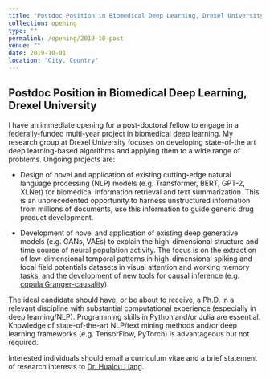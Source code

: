```yaml
---
title: "Postdoc Position in Biomedical Deep Learning, Drexel University"
collection: opening
type: ""
permalink: /opening/2019-10-post
venue: ""
date: 2019-10-01
location: "City, Country"
---
```


## Postdoc Position in Biomedical Deep Learning, Drexel University

I have an immediate opening for a post-doctoral fellow to engage in a federally-funded multi-year project in 
biomedical deep learning. My research group at Drexel University focuses on developing state-of-the art deep learning-based 
algorithms and applying them to a wide range of problems. Ongoing projects are: 

* Design of novel and application of existing cutting-edge natural language processing (NLP) 
models (e.g. Transformer, BERT, GPT-2, XLNet) for biomedical information retrieval and text summarization. 
This is an unprecedented opportunity to harness unstructured information from millions of documents, 
use this information to guide generic drug product development. 

* Development of novel and application of existing deep generative models (e.g. GANs, VAEs) to explain the 
high-dimensional structure and time course of neural population activity. The focus is on the extraction of 
low-dimensional temporal patterns in high-dimensional spiking and local field potentials datasets in visual attention 
and working memory tasks, and the development of new tools for causal inference 
(e.g. [copula Granger-causality](https://liang-lab.org/software/)). 

The ideal candidate should have, or be about to receive, a Ph.D. in a relevant discipline with substantial 
computational experience (especially in deep learning/NLP). Programming skills in Python and/or Julia are essential. 
Knowledge of state-of-the-art NLP/text mining methods and/or deep learning frameworks (e.g. TensorFlow, PyTorch) 
is advantageous but not required.

Interested individuals should email a curriculum vitae and a brief statement of research interests 
to [Dr. Hualou Liang](mailto:hualou.liang@drexel.edu). 
